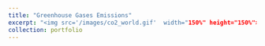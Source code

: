 ```yaml
---
title: "Greenhouse Gases Emissions"
excerpt: "<img src='/images/co2_world.gif'  width="150%" height="150%">"
collection: portfolio
---
```

